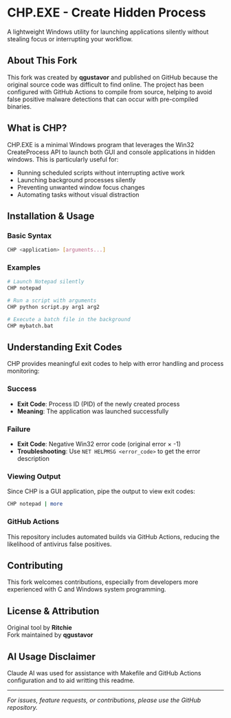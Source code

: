 # CHP.EXE - Create Hidden Process

A lightweight Windows utility for launching applications silently without stealing focus or interrupting your workflow.

## About This Fork

This fork was created by **qgustavor** and published on GitHub because the original source code was difficult to find online. The project has been configured with GitHub Actions to compile from source, helping to avoid false positive malware detections that can occur with pre-compiled binaries.

## What is CHP?

CHP.EXE is a minimal Windows program that leverages the Win32 CreateProcess API to launch both GUI and console applications in hidden windows. This is particularly useful for:

- Running scheduled scripts without interrupting active work
- Launching background processes silently
- Preventing unwanted window focus changes
- Automating tasks without visual distraction

## Installation & Usage

### Basic Syntax
```bash
CHP <application> [arguments...]
```

### Examples
```bash
# Launch Notepad silently
CHP notepad

# Run a script with arguments
CHP python script.py arg1 arg2

# Execute a batch file in the background
CHP mybatch.bat
```

## Understanding Exit Codes

CHP provides meaningful exit codes to help with error handling and process monitoring:

### Success
- **Exit Code**: Process ID (PID) of the newly created process
- **Meaning**: The application was launched successfully

### Failure
- **Exit Code**: Negative Win32 error code (original error × -1)
- **Troubleshooting**: Use `NET HELPMSG <error_code>` to get the error description

### Viewing Output
Since CHP is a GUI application, pipe the output to view exit codes:

```bash
CHP notepad | more
```

### GitHub Actions
This repository includes automated builds via GitHub Actions, reducing the likelihood of antivirus false positives.

## Contributing

This fork welcomes contributions, especially from developers more experienced with C and Windows system programming.

## License & Attribution

Original tool by **Ritchie**  
Fork maintained by **qgustavor**

## AI Usage Disclaimer

Claude AI was used for assistance with Makefile and GitHub Actions configuration and to aid writting this readme.

---

*For issues, feature requests, or contributions, please use the GitHub repository.*

